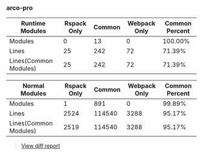 ### arco-pro

| Runtime Modules       | Rspack Only | Common | Webpack Only | Common Percent | 
|-----------------------|-------------|--------|--------------|----------------| 
| Modules               | 0           | 13     | 0            | 100.00%        | 
| Lines                 | 25          | 242    | 72           | 71.39%         | 
| Lines(Common Modules) | 25          | 242    | 72           | 71.39%         | 


| Normal Modules        | Rspack Only | Common | Webpack Only | Common Percent | 
|-----------------------|-------------|--------|--------------|----------------| 
| Modules               | 1           | 891    | 0            | 99.89%         | 
| Lines                 | 2524        | 114540 | 3288         | 95.17%         | 
| Lines(Common Modules) | 2519        | 114540 | 3288         | 95.17%         | 


> [View diff report](https://web-infra-dev.github.io/rspack-report-website/diff/8556386047/diff_arco-pro.html)

